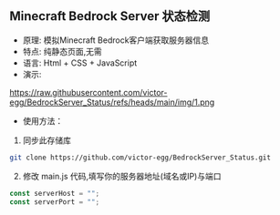 ## Minecraft Bedrock Server 状态检测
+ 原理: 模拟Minecraft Bedrock客户端获取服务器信息
+ 特点: 纯静态页面,无需
+ 语言: Html + CSS + JavaScript
+ 演示:   


https://raw.githubusercontent.com/victor-egg/BedrockServer_Status/refs/heads/main/img/1.png


+ 使用方法：
1. 同步此存储库
```bash
git clone https://github.com/victor-egg/BedrockServer_Status.git
```
2. 修改 main.js 代码,填写你的服务器地址(域名或IP)与端口
```JavaScript
const serverHost = "";
const serverPort = "";
```
